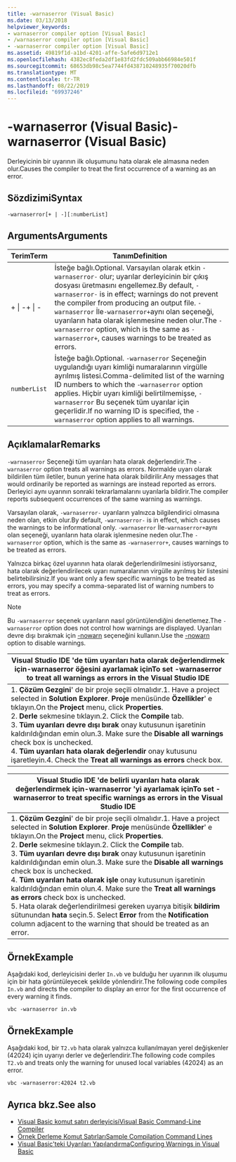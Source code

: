 ```yaml
---
title: -warnaserror (Visual Basic)
ms.date: 03/13/2018
helpviewer_keywords:
- warnaserror compiler option [Visual Basic]
- /warnaserror compiler option [Visual Basic]
- -warnaserror compiler option [Visual Basic]
ms.assetid: 49819f1d-a1bd-4201-affe-5afe6d9712e1
ms.openlocfilehash: 4382ec8feda2df1e83fd2fdc509abb66984e501f
ms.sourcegitcommit: 68653db98c5ea7744fd438710248935f70020dfb
ms.translationtype: MT
ms.contentlocale: tr-TR
ms.lasthandoff: 08/22/2019
ms.locfileid: "69937246"
---
```

# <a name="-warnaserror-visual-basic"></a><span data-ttu-id="b6d2b-102">-warnaserror (Visual Basic)</span><span class="sxs-lookup"><span data-stu-id="b6d2b-102">-warnaserror (Visual Basic)</span></span>
<span data-ttu-id="b6d2b-103">Derleyicinin bir uyarının ilk oluşumunu hata olarak ele almasına neden olur.</span><span class="sxs-lookup"><span data-stu-id="b6d2b-103">Causes the compiler to treat the first occurrence of a warning as an error.</span></span>  
  
## <a name="syntax"></a><span data-ttu-id="b6d2b-104">Sözdizimi</span><span class="sxs-lookup"><span data-stu-id="b6d2b-104">Syntax</span></span>  
  
```  
-warnaserror[+ | -][:numberList]  
```  
  
## <a name="arguments"></a><span data-ttu-id="b6d2b-105">Arguments</span><span class="sxs-lookup"><span data-stu-id="b6d2b-105">Arguments</span></span>  
  
|<span data-ttu-id="b6d2b-106">Terim</span><span class="sxs-lookup"><span data-stu-id="b6d2b-106">Term</span></span>|<span data-ttu-id="b6d2b-107">Tanım</span><span class="sxs-lookup"><span data-stu-id="b6d2b-107">Definition</span></span>|  
|---|---|  
|<span data-ttu-id="b6d2b-108">+ &#124; -</span><span class="sxs-lookup"><span data-stu-id="b6d2b-108">+ &#124; -</span></span>|<span data-ttu-id="b6d2b-109">İsteğe bağlı.</span><span class="sxs-lookup"><span data-stu-id="b6d2b-109">Optional.</span></span> <span data-ttu-id="b6d2b-110">Varsayılan olarak etkin `-warnaserror-` olur; uyarılar derleyicinin bir çıkış dosyası üretmasını engellemez.</span><span class="sxs-lookup"><span data-stu-id="b6d2b-110">By default, `-warnaserror-` is in effect; warnings do not prevent the compiler from producing an output file.</span></span> <span data-ttu-id="b6d2b-111">`-warnaserror` İle`-warnaserror+`aynı olan seçeneği, uyarıların hata olarak işlenmesine neden olur.</span><span class="sxs-lookup"><span data-stu-id="b6d2b-111">The `-warnaserror` option, which is the same as `-warnaserror+`, causes warnings to be treated as errors.</span></span>|  
|`numberList`|<span data-ttu-id="b6d2b-112">İsteğe bağlı.</span><span class="sxs-lookup"><span data-stu-id="b6d2b-112">Optional.</span></span> <span data-ttu-id="b6d2b-113">`-warnaserror` Seçeneğin uygulandığı uyarı kimliği numaralarının virgülle ayrılmış listesi.</span><span class="sxs-lookup"><span data-stu-id="b6d2b-113">Comma-delimited list of the warning ID numbers to which the `-warnaserror` option applies.</span></span> <span data-ttu-id="b6d2b-114">Hiçbir uyarı kimliği belirtilmemişse, `-warnaserror` Bu seçenek tüm uyarılar için geçerlidir.</span><span class="sxs-lookup"><span data-stu-id="b6d2b-114">If no warning ID is specified, the `-warnaserror` option applies to all warnings.</span></span>|  
  
## <a name="remarks"></a><span data-ttu-id="b6d2b-115">Açıklamalar</span><span class="sxs-lookup"><span data-stu-id="b6d2b-115">Remarks</span></span>  
 <span data-ttu-id="b6d2b-116">`-warnaserror` Seçeneği tüm uyarıları hata olarak değerlendirir.</span><span class="sxs-lookup"><span data-stu-id="b6d2b-116">The `-warnaserror` option treats all warnings as errors.</span></span> <span data-ttu-id="b6d2b-117">Normalde uyarı olarak bildirilen tüm iletiler, bunun yerine hata olarak bildirilir.</span><span class="sxs-lookup"><span data-stu-id="b6d2b-117">Any messages that would ordinarily be reported as warnings are instead reported as errors.</span></span> <span data-ttu-id="b6d2b-118">Derleyici aynı uyarının sonraki tekrarlamalarını uyarılarla bildirir.</span><span class="sxs-lookup"><span data-stu-id="b6d2b-118">The compiler reports subsequent occurrences of the same warning as warnings.</span></span>  
  
 <span data-ttu-id="b6d2b-119">Varsayılan olarak, `-warnaserror-` uyarıların yalnızca bilgilendirici olmasına neden olan, etkin olur.</span><span class="sxs-lookup"><span data-stu-id="b6d2b-119">By default, `-warnaserror-` is in effect, which causes the warnings to be informational only.</span></span> <span data-ttu-id="b6d2b-120">`-warnaserror` İle`-warnaserror+`aynı olan seçeneği, uyarıların hata olarak işlenmesine neden olur.</span><span class="sxs-lookup"><span data-stu-id="b6d2b-120">The `-warnaserror` option, which is the same as `-warnaserror+`, causes warnings to be treated as errors.</span></span>  
  
 <span data-ttu-id="b6d2b-121">Yalnızca birkaç özel uyarının hata olarak değerlendirilmesini istiyorsanız, hata olarak değerlendirilecek uyarı numaralarının virgülle ayrılmış bir listesini belirtebilirsiniz.</span><span class="sxs-lookup"><span data-stu-id="b6d2b-121">If you want only a few specific warnings to be treated as errors, you may specify a comma-separated list of warning numbers to treat as errors.</span></span>  
  
> [!NOTE]
> <span data-ttu-id="b6d2b-122">Bu `-warnaserror` seçenek uyarıların nasıl görüntülendiğini denetlemez.</span><span class="sxs-lookup"><span data-stu-id="b6d2b-122">The `-warnaserror` option does not control how warnings are displayed.</span></span> <span data-ttu-id="b6d2b-123">Uyarıları devre dışı bırakmak için [-nowarn](../../../visual-basic/reference/command-line-compiler/nowarn.md) seçeneğini kullanın.</span><span class="sxs-lookup"><span data-stu-id="b6d2b-123">Use the [-nowarn](../../../visual-basic/reference/command-line-compiler/nowarn.md) option to disable warnings.</span></span>  
  
|<span data-ttu-id="b6d2b-124">Visual Studio IDE 'de tüm uyarıları hata olarak değerlendirmek için-warnaserror öğesini ayarlamak için</span><span class="sxs-lookup"><span data-stu-id="b6d2b-124">To set -warnaserror to treat all warnings as errors in the Visual Studio IDE</span></span>|  
|---|  
|<span data-ttu-id="b6d2b-125">1.  **Çözüm Gezgini**' de bir proje seçili olmalıdır.</span><span class="sxs-lookup"><span data-stu-id="b6d2b-125">1.  Have a project selected in **Solution Explorer**.</span></span> <span data-ttu-id="b6d2b-126">**Proje** menüsünde **Özellikler**' e tıklayın.</span><span class="sxs-lookup"><span data-stu-id="b6d2b-126">On the **Project** menu, click **Properties**.</span></span> <br /><span data-ttu-id="b6d2b-127">2.  **Derle** sekmesine tıklayın.</span><span class="sxs-lookup"><span data-stu-id="b6d2b-127">2.  Click the **Compile** tab.</span></span><br /><span data-ttu-id="b6d2b-128">3.  **Tüm uyarıları devre dışı bırak** onay kutusunun işaretinin kaldırıldığından emin olun.</span><span class="sxs-lookup"><span data-stu-id="b6d2b-128">3.  Make sure the **Disable all warnings** check box is unchecked.</span></span><br /><span data-ttu-id="b6d2b-129">4.  **Tüm uyarıları hata olarak değerlendir** onay kutusunu işaretleyin.</span><span class="sxs-lookup"><span data-stu-id="b6d2b-129">4.  Check the **Treat all warnings as errors** check box.</span></span>|  
  
|<span data-ttu-id="b6d2b-130">Visual Studio IDE 'de belirli uyarıları hata olarak değerlendirmek için-warnaserror 'yi ayarlamak için</span><span class="sxs-lookup"><span data-stu-id="b6d2b-130">To set -warnaserror to treat specific warnings as errors in the Visual Studio IDE</span></span>|  
|---|  
|<span data-ttu-id="b6d2b-131">1.  **Çözüm Gezgini**' de bir proje seçili olmalıdır.</span><span class="sxs-lookup"><span data-stu-id="b6d2b-131">1.  Have a project selected in **Solution Explorer**.</span></span> <span data-ttu-id="b6d2b-132">**Proje** menüsünde **Özellikler**' e tıklayın.</span><span class="sxs-lookup"><span data-stu-id="b6d2b-132">On the **Project** menu, click **Properties**.</span></span><br /><span data-ttu-id="b6d2b-133">2.  **Derle** sekmesine tıklayın.</span><span class="sxs-lookup"><span data-stu-id="b6d2b-133">2.  Click the **Compile** tab.</span></span><br /><span data-ttu-id="b6d2b-134">3.  **Tüm uyarıları devre dışı bırak** onay kutusunun işaretinin kaldırıldığından emin olun.</span><span class="sxs-lookup"><span data-stu-id="b6d2b-134">3.  Make sure the **Disable all warnings** check box is unchecked.</span></span><br /><span data-ttu-id="b6d2b-135">4.  **Tüm uyarıları hata olarak işle** onay kutusunun işaretinin kaldırıldığından emin olun.</span><span class="sxs-lookup"><span data-stu-id="b6d2b-135">4.  Make sure the **Treat all warnings as errors** check box is unchecked.</span></span><br /><span data-ttu-id="b6d2b-136">5.  Hata olarak değerlendirilmesi gereken uyarıya bitişik **bildirim** sütunundan **hata** seçin.</span><span class="sxs-lookup"><span data-stu-id="b6d2b-136">5.  Select **Error** from the **Notification** column adjacent to the warning that should be treated as an error.</span></span>|  
  
## <a name="example"></a><span data-ttu-id="b6d2b-137">Örnek</span><span class="sxs-lookup"><span data-stu-id="b6d2b-137">Example</span></span>  
 <span data-ttu-id="b6d2b-138">Aşağıdaki kod, derleyicisini derler `In.vb` ve bulduğu her uyarının ilk oluşumu için bir hata görüntüleyecek şekilde yönlendirir.</span><span class="sxs-lookup"><span data-stu-id="b6d2b-138">The following code compiles `In.vb` and directs the compiler to display an error for the first occurrence of every warning it finds.</span></span>  
  
```console
vbc -warnaserror in.vb  
```  
  
## <a name="example"></a><span data-ttu-id="b6d2b-139">Örnek</span><span class="sxs-lookup"><span data-stu-id="b6d2b-139">Example</span></span>  
 <span data-ttu-id="b6d2b-140">Aşağıdaki kod, bir `T2.vb` hata olarak yalnızca kullanılmayan yerel değişkenler (42024) için uyarıyı derler ve değerlendirir.</span><span class="sxs-lookup"><span data-stu-id="b6d2b-140">The following code compiles `T2.vb` and treats only the warning for unused local variables (42024) as an error.</span></span>  
  
```console
vbc -warnaserror:42024 t2.vb  
```  
  
## <a name="see-also"></a><span data-ttu-id="b6d2b-141">Ayrıca bkz.</span><span class="sxs-lookup"><span data-stu-id="b6d2b-141">See also</span></span>

- [<span data-ttu-id="b6d2b-142">Visual Basic komut satırı derleyicisi</span><span class="sxs-lookup"><span data-stu-id="b6d2b-142">Visual Basic Command-Line Compiler</span></span>](../../../visual-basic/reference/command-line-compiler/index.md)
- [<span data-ttu-id="b6d2b-143">Örnek Derleme Komut Satırları</span><span class="sxs-lookup"><span data-stu-id="b6d2b-143">Sample Compilation Command Lines</span></span>](../../../visual-basic/reference/command-line-compiler/sample-compilation-command-lines.md)
- [<span data-ttu-id="b6d2b-144">Visual Basic'teki Uyarıları Yapılandırma</span><span class="sxs-lookup"><span data-stu-id="b6d2b-144">Configuring Warnings in Visual Basic</span></span>](/visualstudio/ide/configuring-warnings-in-visual-basic)
